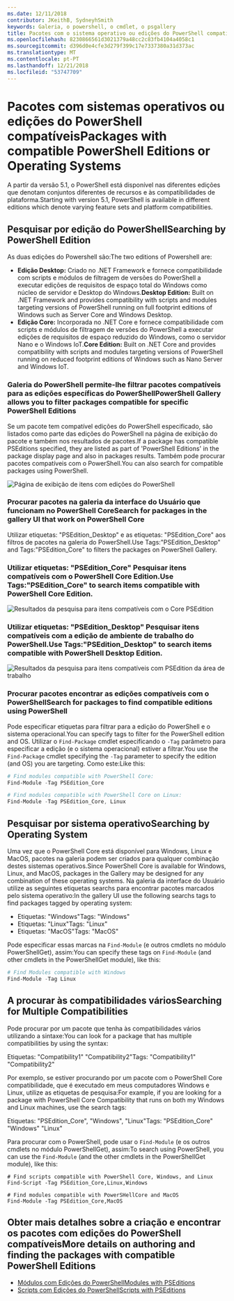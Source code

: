 ```yaml
---
ms.date: 12/11/2018
contributor: JKeithB, SydneyhSmith
keywords: Galeria, o powershell, o cmdlet, o psgallery
title: Pacotes com o sistema operativo ou edições do PowerShell compatíveis
ms.openlocfilehash: 8230866561d3021379a48cc2c83fb4104a4058c1
ms.sourcegitcommit: d396d0e4cfe3d279f399c17e7337380a31d373ac
ms.translationtype: MT
ms.contentlocale: pt-PT
ms.lasthandoff: 12/21/2018
ms.locfileid: "53747709"
---
```

# <a name="packages-with-compatible-powershell-editions-or-operating-systems"></a><span data-ttu-id="ff0e7-103">Pacotes com sistemas operativos ou edições do PowerShell compatíveis</span><span class="sxs-lookup"><span data-stu-id="ff0e7-103">Packages with compatible PowerShell Editions or Operating Systems</span></span>

<span data-ttu-id="ff0e7-104">A partir da versão 5.1, o PowerShell está disponível nas diferentes edições que denotam conjuntos diferentes de recursos e às compatibilidades de plataforma.</span><span class="sxs-lookup"><span data-stu-id="ff0e7-104">Starting with version 5.1, PowerShell is available in different editions which denote varying feature sets and platform compatibilities.</span></span>

## <a name="searching-by-powershell-edition"></a><span data-ttu-id="ff0e7-105">Pesquisar por edição do PowerShell</span><span class="sxs-lookup"><span data-stu-id="ff0e7-105">Searching by PowerShell Edition</span></span> 
<span data-ttu-id="ff0e7-106">As duas edições do Powershell são:</span><span class="sxs-lookup"><span data-stu-id="ff0e7-106">The two editions of Powershell are:</span></span>
- <span data-ttu-id="ff0e7-107">**Edição Desktop:** Criado no .NET Framework e fornece compatibilidade com scripts e módulos de filtragem de versões do PowerShell a executar edições de requisitos de espaço total do Windows como núcleo de servidor e Desktop do Windows.</span><span class="sxs-lookup"><span data-stu-id="ff0e7-107">**Desktop Edition:** Built on .NET Framework and provides compatibility with scripts and modules targeting versions of PowerShell running on full footprint editions of Windows such as Server Core and Windows Desktop.</span></span>
- <span data-ttu-id="ff0e7-108">**Edição Core:** Incorporada no .NET Core e fornece compatibilidade com scripts e módulos de filtragem de versões do PowerShell a executar edições de requisitos de espaço reduzido do Windows, como o servidor Nano e o Windows IoT.</span><span class="sxs-lookup"><span data-stu-id="ff0e7-108">**Core Edition:** Built on .NET Core and provides compatibility with scripts and modules targeting versions of PowerShell running on reduced footprint editions of Windows such as Nano Server and Windows IoT.</span></span>

### <a name="powershell-gallery-allows-you-to-filter-packages-compatible-for-specific-powershell-editions"></a><span data-ttu-id="ff0e7-109">Galeria do PowerShell permite-lhe filtrar pacotes compatíveis para as edições específicas do PowerShell</span><span class="sxs-lookup"><span data-stu-id="ff0e7-109">PowerShell Gallery allows you to filter packages compatible for specific PowerShell Editions</span></span>

<span data-ttu-id="ff0e7-110">Se um pacote tem compatível edições do PowerShell especificado, são listados como parte das edições do PowerShell na página de exibição do pacote e também nos resultados de pacotes.</span><span class="sxs-lookup"><span data-stu-id="ff0e7-110">If a package has compatible PSEditions specified, they are listed as part of 'PowerShell Editions' in the package display page and also in packages results.</span></span>
<span data-ttu-id="ff0e7-111">Também pode procurar pacotes compatíveis com o PowerShell.</span><span class="sxs-lookup"><span data-stu-id="ff0e7-111">You can also search for compatible packages using PowerShell.</span></span>

![Página de exibição de itens com edições do PowerShell](../../Images/packagedisplaypagewithpseditions.PNG)

### <a name="search-for-packages-in-the-gallery-ui-that-work-on-powershell-core"></a><span data-ttu-id="ff0e7-113">Procurar pacotes na galeria da interface do Usuário que funcionam no PowerShell Core</span><span class="sxs-lookup"><span data-stu-id="ff0e7-113">Search for packages in the gallery UI that work on PowerShell Core</span></span>

<span data-ttu-id="ff0e7-114">Utilizar etiquetas: "PSEdition_Desktop" e as etiquetas: "PSEdition_Core" aos filtros de pacotes na galeria do PowerShell.</span><span class="sxs-lookup"><span data-stu-id="ff0e7-114">Use Tags:"PSEdition_Desktop" and Tags:"PSEdition_Core" to filters the packages on PowerShell Gallery.</span></span>

### <a name="use-tagspseditioncore-to-search-items-compatible-with-powershell-core-edition"></a><span data-ttu-id="ff0e7-115">Utilizar etiquetas: "PSEdition_Core" Pesquisar itens compatíveis com o PowerShell Core Edition.</span><span class="sxs-lookup"><span data-stu-id="ff0e7-115">Use Tags:"PSEdition_Core" to search items compatible with PowerShell Core Edition.</span></span>

![Resultados da pesquisa para itens compatíveis com o Core PSEdition](../../Images/searchresultswithpseditions.PNG)

### <a name="use-tagspseditiondesktop-to-search-items-compatible-with-powershell-desktop-edition"></a><span data-ttu-id="ff0e7-117">Utilizar etiquetas: "PSEdition_Desktop" Pesquisar itens compatíveis com a edição de ambiente de trabalho do PowerShell.</span><span class="sxs-lookup"><span data-stu-id="ff0e7-117">Use Tags:"PSEdition_Desktop" to search items compatible with PowerShell Desktop Edition.</span></span>

![Resultados da pesquisa para itens compatíveis com PSEdition da área de trabalho](../../Images/searchresultswithpseditionsdesktop.PNG)

### <a name="search-for-packages-to-find-compatible-editions-using-powershell"></a><span data-ttu-id="ff0e7-119">Procurar pacotes encontrar as edições compatíveis com o PowerShell</span><span class="sxs-lookup"><span data-stu-id="ff0e7-119">Search for packages to find compatible editions using PowerShell</span></span>
<span data-ttu-id="ff0e7-120">Pode especificar etiquetas para filtrar para a edição do PowerShell e o sistema operacional.</span><span class="sxs-lookup"><span data-stu-id="ff0e7-120">You can specify tags to filter for the PowerShell edition and OS.</span></span> <span data-ttu-id="ff0e7-121">Utilizar o `Find-Package` cmdlet especificando o `-Tag` parâmetro para especificar a edição (e o sistema operacional) estiver a filtrar.</span><span class="sxs-lookup"><span data-stu-id="ff0e7-121">You use the `Find-Package` cmdlet specifying the `-Tag` parameter to specify the edition (and OS) you are targeting.</span></span>
<span data-ttu-id="ff0e7-122">Como este:</span><span class="sxs-lookup"><span data-stu-id="ff0e7-122">Like this:</span></span>

```powershell
# Find modules compatible with PowerShell Core:
Find-Module -Tag PSEdition_Core

# Find modules compatible with PowerShell Core on Linux:
Find-Module -Tag PSEdition_Core, Linux
```

## <a name="searching-by-operating-system"></a><span data-ttu-id="ff0e7-123">Pesquisar por sistema operativo</span><span class="sxs-lookup"><span data-stu-id="ff0e7-123">Searching by Operating System</span></span> 

<span data-ttu-id="ff0e7-124">Uma vez que o PowerShell Core está disponível para Windows, Linux e MacOS, pacotes na galeria podem ser criados para qualquer combinação destes sistemas operativos.</span><span class="sxs-lookup"><span data-stu-id="ff0e7-124">Since PowerShell Core is available for Windows, Linux, and MacOS, packages in the Gallery may be designed for any combination of these operating systems.</span></span> <span data-ttu-id="ff0e7-125">Na galeria da interface do Usuário utilize as seguintes etiquetas searchs para encontrar pacotes marcados pelo sistema operativo:</span><span class="sxs-lookup"><span data-stu-id="ff0e7-125">In the gallery UI use the following searchs tags to find packages tagged by operating system:</span></span>

- <span data-ttu-id="ff0e7-126">Etiquetas: "Windows"</span><span class="sxs-lookup"><span data-stu-id="ff0e7-126">Tags: "Windows"</span></span>
- <span data-ttu-id="ff0e7-127">Etiquetas: "Linux"</span><span class="sxs-lookup"><span data-stu-id="ff0e7-127">Tags: "Linux"</span></span>
- <span data-ttu-id="ff0e7-128">Etiquetas: "MacOS"</span><span class="sxs-lookup"><span data-stu-id="ff0e7-128">Tags: "MacOS"</span></span> 

<span data-ttu-id="ff0e7-129">Pode especificar essas marcas na `Find-Module` (e outros cmdlets no módulo PowerShellGet), assim:</span><span class="sxs-lookup"><span data-stu-id="ff0e7-129">You can specify these tags on `Find-Module` (and other cmdlets in the PowerShellGet module), like this:</span></span>

```powershell
# Find Modules compatible with Windows
Find-Module -Tag Linux
```

## <a name="searching-for-multiple-compatibilities"></a><span data-ttu-id="ff0e7-130">A procurar às compatibilidades vários</span><span class="sxs-lookup"><span data-stu-id="ff0e7-130">Searching for Multiple Compatibilities</span></span>

<span data-ttu-id="ff0e7-131">Pode procurar por um pacote que tenha às compatibilidades vários utilizando a sintaxe:</span><span class="sxs-lookup"><span data-stu-id="ff0e7-131">You can look for a package that has multiple compatibilities by using the syntax:</span></span> 

<span data-ttu-id="ff0e7-132">Etiquetas: "Compatibility1" "Compatibility2"</span><span class="sxs-lookup"><span data-stu-id="ff0e7-132">Tags: "Compatibility1" "Compatibility2"</span></span> 

<span data-ttu-id="ff0e7-133">Por exemplo, se estiver procurando por um pacote com o PowerShell Core compatibilidade, que é executado em meus computadores Windows e Linux, utilize as etiquetas de pesquisa:</span><span class="sxs-lookup"><span data-stu-id="ff0e7-133">For example, if you are looking for a package with PowerShell Core Compatibility that runs on both my Windows and Linux machines, use the search tags:</span></span>

<span data-ttu-id="ff0e7-134">Etiquetas: "PSEdition_Core", "Windows", "Linux"</span><span class="sxs-lookup"><span data-stu-id="ff0e7-134">Tags: "PSEdition_Core" "Windows" "Linux"</span></span> 

<span data-ttu-id="ff0e7-135">Para procurar com o PowerShell, pode usar o `Find-Module` (e os outros cmdlets no módulo PowerShellGet), assim:</span><span class="sxs-lookup"><span data-stu-id="ff0e7-135">To search using PowerShell, you can use the `Find-Module` (and the other cmdlets in the PowerShellGet module), like this:</span></span>

```powewrshell
# Find scripts compatible with PowerShell Core, Windows, and Linux
Find-Script -Tag PSEdition_Core,Linux,Windows

# Find modules compatible with PowerSHellCore and MacOS
Find-Module -Tag PSEdition_Core,MacOS
```

## <a name="more-details-on-authoring-and-finding-the-packages-with-compatible-powershell-editions"></a><span data-ttu-id="ff0e7-136">Obter mais detalhes sobre a criação e encontrar os pacotes com edições do PowerShell compatíveis</span><span class="sxs-lookup"><span data-stu-id="ff0e7-136">More details on authoring and finding the packages with compatible PowerShell Editions</span></span>

- [<span data-ttu-id="ff0e7-137">Módulos com Edições do PowerShell</span><span class="sxs-lookup"><span data-stu-id="ff0e7-137">Modules with PSEditions</span></span>](../../concepts/module-psedition-support.md)
- [<span data-ttu-id="ff0e7-138">Scripts com Edições do PowerShell</span><span class="sxs-lookup"><span data-stu-id="ff0e7-138">Scripts with PSEditions</span></span>](../../concepts/script-psedition-support.md)
